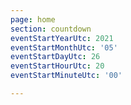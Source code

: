 ```yaml
---
page: home
section: countdown
eventStartYearUtc: 2021
eventStartMonthUtc: '05'
eventStartDayUtc: 26
eventStartHourUtc: 20
eventStartMinuteUtc: '00'

---
```

